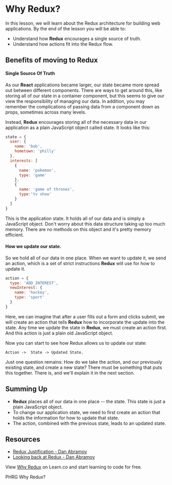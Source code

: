 Why Redux?
==============

In this lesson, we will learn about the Redux architecture for building web applications. By the end of the lesson you will be able to:

* Understand how __Redux__ encourages a single source of truth.
* Understand how actions fit into the Redux flow.

## Benefits of moving to Redux

#### Single Source Of Truth

  As our __React__ applications became larger, our state became more spread out between different components.  There are ways to get around this, like storing all of our state in a container component, but this seems to give our view the responsibility of managing our data.  In addition, you may remember the complications of passing data from a component down as props, sometimes across many levels.

Instead, __Redux__ encourages storing all of the necessary data in our application as a plain JavaScript object called state.  It looks like this:

  ```javascript
  state = {
    user: {
      name: 'bob',
      hometown: 'philly'
    },
    interests: [
      {
        name: 'pokemon',
        type: 'game'
      },
      {
        name: 'game of thrones',
        type:'tv show'
      }
    ]
  }
  ```

This is the application state. It holds all of our data and is simply a JavaScript object.  Don't worry about this data structure taking up too much memory.  There are no methods on this object and it's pretty memory efficient.

#### How we update our state.

So we hold all of our data in one place.  When we want to update it, we send an action, which is a set of strict instructions __Redux__ will use for how to update it.  

  ```javascript
  action = {
    type: 'ADD_INTEREST',
    newInterest: {
      name: 'hockey',
      type: 'sport'
    }
  }
  ```

  Here, we can imagine that after a user fills out a form and clicks submit, we will create an action that tells __Redux__ how to incorporate the update into the state.  Any time we update the state in __Redux__, we must create an action first. And this action is just a plain old JavaScript object.

  Now you can start to see how Redux allows us to update our state:

  `Action ->  State -> Updated State.`

  Just one question remains: How do we take the action, and our previously existing state, and create a new state? There must be something that puts this together.  There is, and we'll explain it in the next section.

## Summing Up

* __Redux__ places all of our data in one place -- the state.  This state is just a plain JavaScript object.
* To change our application state, we need to first create an action that holds the information for how to update that state.
* The action, combined with the previous state, leads to an updated state.

## Resources
* [Redux Justification - Dan Abramov](https://www.youtube.com/watch?v=xsSnOQynTHs)
* [Looking back at Redux - Dan Abramov](https://www.youtube.com/watch?v=uvAXVMwHJXU)

<p class='util--hide'>View <a href='https://learn.co/lessons/why-redux'>Why Redux</a> on Learn.co and start learning to code for free.</p>
<p data-visibility='hidden'>PHRG Why Redux?</p>